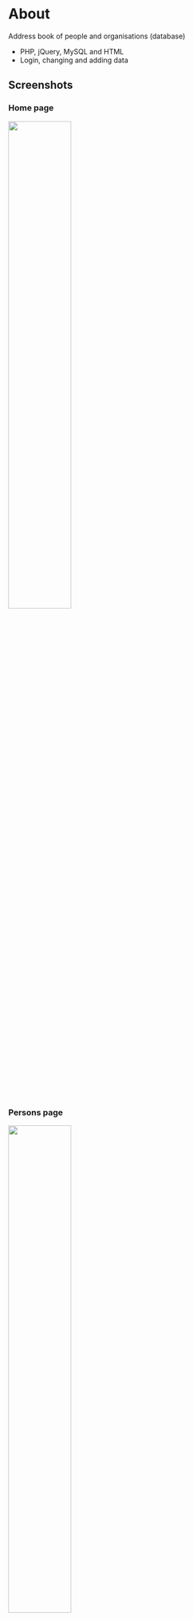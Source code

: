# About

Address book of people and organisations (database)
- PHP, jQuery, MySQL and HTML 
- Login, changing and adding data

## Screenshots

### Home page

<img src="https://github.com/Art3m198/Address-book-of-people-and-organisations-database/blob/master/screen/1.PNG" width="50%" height="50%">

### Persons page

<img src="https://github.com/Art3m198/Address-book-of-people-and-organisations-database/blob/master/screen/2.PNG" width="50%" height="50%">

### Organisations page

<img src="https://github.com/Art3m198/Address-book-of-people-and-organisations-database/blob/master/screen/3.PNG" width="50%" height="50%">

### News page

<img src="https://github.com/Art3m198/Address-book-of-people-and-organisations-database/blob/master/screen/4.PNG" width="50%" height="50%">

### Admin system - persons page

<img src="https://github.com/Art3m198/Address-book-of-people-and-organisations-database/blob/master/screen/5.PNG" width="50%" height="50%">

### Admin system - organisation page

<img src="https://github.com/Art3m198/Address-book-of-people-and-organisations-database/blob/master/screen/6.PNG" width="50%" height="50%">

### Admin system - news page

<img src="https://github.com/Art3m198/Address-book-of-people-and-organisations-database/blob/master/screen/7.PNG" width="50%" height="50%">

### View person page

<img src="https://github.com/Art3m198/Address-book-of-people-and-organisations-database/blob/master/screen/8.PNG" width="50%" height="50%">

### Admin system - update person page

<img src="https://github.com/Art3m198/Address-book-of-people-and-organisations-database/blob/master/screen/9.PNG" width="50%" height="50%">

<img src="https://github.com/Art3m198/Address-book-of-people-and-organisations-database/blob/master/screen/10.PNG" width="50%" height="50%">  

## Admin system

Address: localhost/root  
Login: admin  
Password: 123
